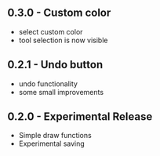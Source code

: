 ## 0.3.0 - Custom color
* select custom color
* tool selection is now visible

## 0.2.1 - Undo button
* undo functionality
* some small improvements

## 0.2.0 - Experimental Release
* Simple draw functions
* Experimental saving
